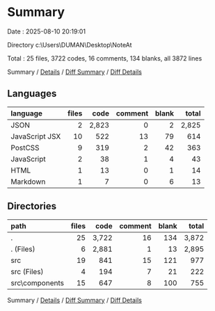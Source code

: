 # Summary

Date : 2025-08-10 20:19:01

Directory c:\\Users\\DUMAN\\Desktop\\NoteAt

Total : 25 files,  3722 codes, 16 comments, 134 blanks, all 3872 lines

Summary / [Details](details.md) / [Diff Summary](diff.md) / [Diff Details](diff-details.md)

## Languages
| language | files | code | comment | blank | total |
| :--- | ---: | ---: | ---: | ---: | ---: |
| JSON | 2 | 2,823 | 0 | 2 | 2,825 |
| JavaScript JSX | 10 | 522 | 13 | 79 | 614 |
| PostCSS | 9 | 319 | 2 | 42 | 363 |
| JavaScript | 2 | 38 | 1 | 4 | 43 |
| HTML | 1 | 13 | 0 | 1 | 14 |
| Markdown | 1 | 7 | 0 | 6 | 13 |

## Directories
| path | files | code | comment | blank | total |
| :--- | ---: | ---: | ---: | ---: | ---: |
| . | 25 | 3,722 | 16 | 134 | 3,872 |
| . (Files) | 6 | 2,881 | 1 | 13 | 2,895 |
| src | 19 | 841 | 15 | 121 | 977 |
| src (Files) | 4 | 194 | 7 | 21 | 222 |
| src\\components | 15 | 647 | 8 | 100 | 755 |

Summary / [Details](details.md) / [Diff Summary](diff.md) / [Diff Details](diff-details.md)